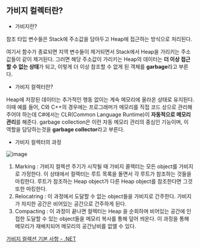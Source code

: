 ## 가비지 컬렉터란?

- 가비지란?

참조 타입 변수들은 Stack에 주소값을 담아두고 Heap에 접근하는 방식으로 처리된다.

여기서 함수가 종료되면 지역 변수들이 제거되면서 Stack에서 Heap을 가리키는 주소값들이 같이 제거된다. 그러면 해당 주소값이 가리키는 Heap의 데이터는 **더 이상 접근할 수 없는 상태**가 되고, 이렇게 더 이상 참조할 수 없게 된 객체를 **garbage**라고 부른다.

- 가비지 컬렉터란?

Heap에 저장된 데이터는 추가적인 행동 없이는 계속 메모리에 올라온 상태로 유지된다. 이때 예를 들어, C와 C++의 경우에는 프로그래머가 메모리를 직접 코드 상으로 관리해주어야 하는데 C#에서는 CLR(Common Language Runtime)이 **자동적으로 메모리 관리**를 해준다. garbage collection은 이런 자동 메모리 관리의 중심인 기능이며, 이 역할을 담당하는것을 **garbage collector**라고 부른다.

- 가비지 컬렉터의 과정

![image](https://prod-files-secure.s3.us-west-2.amazonaws.com/d20c9398-3a12-4aae-86e9-5b02a25b9a6f/e3e1470a-4ae9-40d4-b699-418d0fd2027f/Untitled.png)

1. Marking 
: 가비지 컬렉션 주기가 시작될 때 가비지 콜렉터는 모든 object를 가비지로 가정한다.
이 상태에서 컬렉터는 루트 목록을 돌면서 각 루트가 참조하는 것들을 마킹한다.
루트가 참조하는 Heap object가 다른 Heap object를 참조한다면 그것또한 마킹한다.
2. Relocatring 
: 이 과정에서 도달할 수 없는 object들을 가비지로 간주한다.
가비지가 차지한 공간은 비어있는 공간으로 간주하게 된다.
3. Compacting 
: 이 과정이 끝나면 컬렉터는 Heap 을 순회하며 비어있는 공간에 인접한 도달할 수 있는 object들을 메모리 복사를 통해 덮어 씌운다. 이 과정을 통해 메모리가 재배치되어 메모리의 공간낭비를 없앨 수 있다.

[가비지 컬렉션 기본 사항 - .NET](https://learn.microsoft.com/ko-kr/dotnet/standard/garbage-collection/fundamentals)